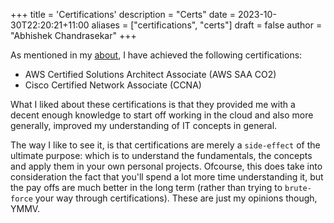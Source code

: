 +++
title = 'Certifications'
description = "Certs"
date = 2023-10-30T22:20:21+11:00
aliases = ["certifications", "certs"] 
draft = false
author = "Abhishek Chandrasekar"
+++

As mentioned in my [about](https://{base_url}/certifications), I have achieved the following certifications:
- AWS Certified Solutions Architect Associate (AWS SAA CO2)
- Cisco Certified Network Associate (CCNA)

What I liked about these certifications is that they provided me with a decent enough knowledge to start
off working in the cloud and also more generally, improved my understanding of IT concepts in general.

The way I like to see it, is that certifications are merely a `side-effect` of the ultimate purpose: which
is to understand the fundamentals, the concepts and apply them in your own personal projects. 
Ofcourse, this does take into consideration the fact that you'll spend a lot more time understanding it, but the pay offs are
much better in the long term (rather than trying to `brute-force` your way through certifications). 
These are just my opinions though, YMMV.
